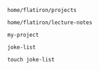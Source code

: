 `home/flatiron/projects`

`home/flatiron/lecture-notes`

`my-project`

`joke-list`

`touch joke-list`
